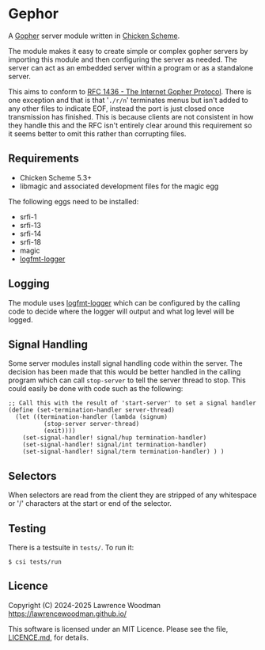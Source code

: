 Gephor
======

A [Gopher](https://en.wikipedia.org/wiki/Gopher_(protocol)) server module written in [Chicken Scheme](https://call-cc.org/).

The module makes it easy to create simple or complex gopher servers by importing this module and then configuring the server as needed.  The server can act as an embedded server within a program or as a standalone server.

This aims to conform to [RFC 1436 - The Internet Gopher Protocol](https://datatracker.ietf.org/doc/html/rfc1436).  There is one exception and that is that '`./r/n`' terminates menus but isn't added to any other files to indicate EOF, instead the port is just closed once transmission has finished.  This is because clients are not consistent in how they handle this and the RFC isn't entirely clear around this requirement so it seems better to omit this rather than corrupting files.


Requirements
------------
* Chicken Scheme 5.3+
* libmagic and associated development files for the magic egg

The following eggs need to be installed:
* srfi-1
* srfi-13
* srfi-14
* srfi-18
* magic
* [logfmt-logger](https://github.com/lawrencewoodman/logfmt-logger-egg)


Logging
-------
The module uses [logfmt-logger](https://github.com/lawrencewoodman/logfmt-logger-egg) which can be configured by the calling code to decide where the logger will output and what log level will be logged.


Signal Handling
---------------
Some server modules install signal handling code within the server.  The decision has been made that this would be better handled in the calling program which can call `stop-server` to tell the server thread to stop.  This could easily be done with code such as the following:

```
;; Call this with the result of 'start-server' to set a signal handler
(define (set-termination-handler server-thread)
  (let ((termination-handler (lambda (signum)
          (stop-server server-thread)
          (exit))))
    (set-signal-handler! signal/hup termination-handler)
    (set-signal-handler! signal/int termination-handler)
    (set-signal-handler! signal/term termination-handler) ) )
```

Selectors
---------
When selectors are read from the client they are stripped of any whitespace or '/' characters at the start or end of the selector.


Testing
-------
There is a testsuite in `tests/`.  To run it:

    $ csi tests/run


Licence
-------
Copyright (C) 2024-2025 Lawrence Woodman <https://lawrencewoodman.github.io/>

This software is licensed under an MIT Licence.  Please see the file, [LICENCE.md](https://github.com/lawrencewoodman/gephor-egg/blob/master/LICENCE.md), for details.
